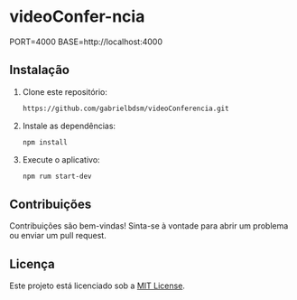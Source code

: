 # videoConfer-ncia

PORT=4000
BASE=http://localhost:4000

## Instalação

1. Clone este repositório:

    ```bash
    https://github.com/gabrielbdsm/videoConferencia.git
    ```

2. Instale as dependências:

    ```bash
    npm install
    ```

3. Execute o aplicativo:

    ```bash
    npm rum start-dev


## Contribuições

Contribuições são bem-vindas! Sinta-se à vontade para abrir um problema ou enviar um pull request.

## Licença

Este projeto está licenciado sob a [MIT License](LICENSE).
